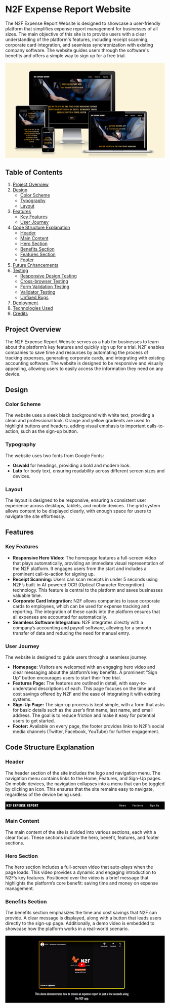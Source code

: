 # N2F Expense Report Website

The N2F Expense Report Website is designed to showcase a user-friendly platform that simplifies expense report management for businesses of all sizes. The main objective of this site is to provide users with a clear understanding of the platform's features, including receipt scanning, corporate card integration, and seamless synchronization with existing company software. The website guides users through the software's benefits and offers a simple way to sign up for a free trial.

![Responsice Mockup](/assests/ScreenShots/N2F%20Responsive.png)

## Table of Contents
1. [Project Overview](#project-overview)
2. [Design](#design)
   - [Color Scheme](#color-scheme)
   - [Typography](#typography)
   - [Layout](#layout)
3. [Features](#features)
   - [Key Features](#key-features)
   - [User Journey](#user-journey)
4. [Code Structure Explanation](#code-structure-explanation)
   - [Header](#header)
   - [Main Content](#main-content)
   - [Hero Section](#hero-section)
   - [Benefits Section](#benefits-section)
   - [Features Section](#features-section)
   - [Footer](#footer)
5. [Future Enhancements](#future-enhancements)
6. [Testing](#testing)
   - [Responsive Design Testing](#responsive-design-testing)
   - [Cross-browser Testing](#cross-browser-testing)
   - [Form Validation Testing](#form-validation-testing)
   - [Validator Testing](#validator-testing)
   - [Unfixed Bugs](#unfixed-bugs)
7. [Deployment](#deployment)
8. [Technologies Used](#technologies-used)
9. [Credits](#credits)

## Project Overview
The N2F Expense Report Website serves as a hub for businesses to learn about the platform’s key features and quickly sign up for a trial. N2F enables companies to save time and resources by automating the process of tracking expenses, generating corporate cards, and integrating with existing accounting software. The website is designed to be responsive and visually appealing, allowing users to easily access the information they need on any device.

## Design

### Color Scheme
The website uses a sleek black background with white text, providing a clean and professional look. Orange and yellow gradients are used to highlight buttons and headers, adding visual emphasis to important calls-to-action, such as the sign-up button.

### Typography
The website uses two fonts from Google Fonts:
- **Oswald** for headings, providing a bold and modern look.
- **Lato** for body text, ensuring readability across different screen sizes and devices.

### Layout
The layout is designed to be responsive, ensuring a consistent user experience across desktops, tablets, and mobile devices. The grid system allows content to be displayed clearly, with enough space for users to navigate the site effortlessly.

## Features

### Key Features
- **Responsive Hero Video:** The homepage features a full-screen video that plays automatically, providing an immediate visual representation of the N2F platform. It engages users from the start and includes a prominent call-to-action for signing up.
- **Receipt Scanning:** Users can scan receipts in under 5 seconds using N2F’s built-in AI-powered OCR (Optical Character Recognition) technology. This feature is central to the platform and saves businesses valuable time.
- **Corporate Card Integration:** N2F allows companies to issue corporate cards to employees, which can be used for expense tracking and reporting. The integration of these cards into the platform ensures that all expenses are accounted for automatically.
- **Seamless Software Integration:** N2F integrates directly with a company’s accounting and payroll software, allowing for a smooth transfer of data and reducing the need for manual entry.

### User Journey
The website is designed to guide users through a seamless journey:
- **Homepage:** Visitors are welcomed with an engaging hero video and clear messaging about the platform’s key benefits. A prominent "Sign Up" button encourages users to start their free trial.
- **Features Page:** The features are outlined in detail, with easy-to-understand descriptions of each. This page focuses on the time and cost savings offered by N2F and the ease of integrating it with existing systems.
- **Sign-Up Page:** The sign-up process is kept simple, with a form that asks for basic details such as the user’s first name, last name, and email address. The goal is to reduce friction and make it easy for potential users to get started.
- **Footer:** Available on every page, the footer provides links to N2F’s social media channels (Twitter, Facebook, YouTube) for further engagement.

## Code Structure Explanation

### Header
The header section of the site includes the logo and navigation menu. The navigation menu contains links to the Home, Features, and Sign-Up pages. On mobile devices, the navigation collapses into a menu that can be toggled by clicking an icon. This ensures that the site remains easy to navigate, regardless of the device being used.

![Header](/assests/ScreenShots/header%20section.png)

### Main Content
The main content of the site is divided into various sections, each with a clear focus. These sections include the hero, benefit, features, and footer sections.

### Hero Section
The hero section includes a full-screen video that auto-plays when the page loads. This video provides a dynamic and engaging introduction to N2F’s key features. Positioned over the video is a brief message that highlights the platform’s core benefit: saving time and money on expense management.

### Benefits Section
The benefits section emphasizes the time and cost savings that N2F can provide. A clear message is displayed, along with a button that leads users directly to the sign-up page. Additionally, a demo video is embedded to showcase how the platform works in a real-world scenario.

![Video](/assests/ScreenShots/Hero%20Section%20Video.png)
